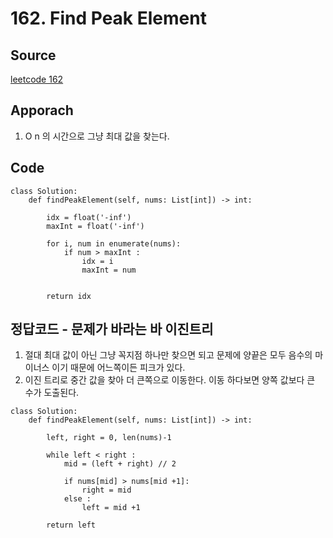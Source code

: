 # 162. Find Peak Element

## Source

[leetcode 162](https://leetcode.com/problems/find-peak-element/description/?envType=study-plan-v2&envId=leetcode-75)

## Apporach

1. O n 의 시간으로 그냥 최대 값을 찾는다.

## Code

    class Solution:
        def findPeakElement(self, nums: List[int]) -> int:

            idx = float('-inf')
            maxInt = float('-inf')

            for i, num in enumerate(nums):
                if num > maxInt :
                    idx = i
                    maxInt = num


            return idx

## 정답코드 - 문제가 바라는 바 이진트리

1. 절대 최대 값이 아닌 그냥 꼭지점 하나만 찾으면 되고 문제에 양끝은 모두 음수의 마이너스 이기 때문에 어느쪽이든 피크가 있다.
2. 이진 트리로 중간 값을 찾아 더 큰쪽으로 이동한다. 이동 하다보면 양쪽 값보다 큰 수가 도출된다.

>

    class Solution:
        def findPeakElement(self, nums: List[int]) -> int:

            left, right = 0, len(nums)-1

            while left < right :
                mid = (left + right) // 2

                if nums[mid] > nums[mid +1]:
                    right = mid
                else :
                    left = mid +1

            return left
